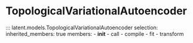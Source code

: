 # TopologicalVariationalAutoencoder

::: latent.models.TopologicalVariationalAutoencoder
    selection:
        inherited_members: true
        members:
            - __init__
            - call
            - compile
            - fit
            - transform
